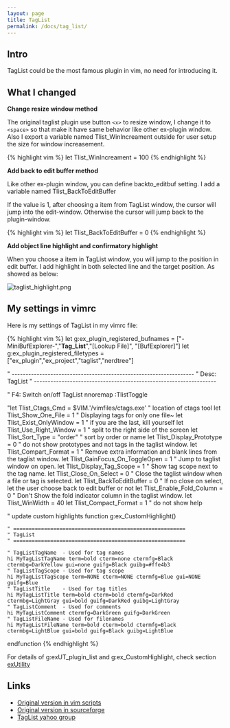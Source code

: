 ```yaml
---
layout: page
title: TagList
permalink: /docs/tag_list/
---
```


## Intro

TagList could be the most famous plugin in vim, no need for introducing it.

## What I changed

**Change resize window method**

The original taglist plugin use button `<x>` to resize window, I change it to `<space>` so that make it have same behavior like other ex-plugin window. Also I export a variable named Tlist_WinIncreament outside for user setup the size for window increasement.
    
{% highlight vim %}
let Tlist_WinIncreament = 100
{% endhighlight %}

**Add back to edit buffer method**

Like other ex-plugin window, you can define backto_editbuf setting. I add a variable named Tlist_BackToEditBuffer

If the value is 1, after choosing a item from TagList window, the cursor will jump into the edit-window. Otherwise the cursor will jump back to the plugin-window. 

{% highlight vim %}
let Tlist_BackToEditBuffer = 0
{% endhighlight %}

**Add object line highlight and confirmatory highlight**

When you choose a item in TagList window, you will jump to the position in edit buffer.  I add highlight in both selected line and the target position. As showed as below:

![taglist_highlight.png](../images/taglist_highlight.png)

## My settings in vimrc

Here is my settings of TagList in my vimrc file:

{% highlight vim %}
let g:ex_plugin_registered_bufnames = ["-MiniBufExplorer-","__Tag_List__","\[Lookup File\]", "\[BufExplorer\]"] 
let g:ex_plugin_registered_filetypes = ["ex_plugin","ex_project","taglist","nerdtree"] 

" ------------------------------------------------------------------ 
" Desc: TagList
" ------------------------------------------------------------------ 

" F4:  Switch on/off TagList
nnoremap <unique> <silent> <F4> :TlistToggle<CR>

"let Tlist_Ctags_Cmd = $VIM.'/vimfiles/ctags.exe' " location of ctags tool 
let Tlist_Show_One_File = 1 " Displaying tags for only one file~
let Tlist_Exist_OnlyWindow = 1 " if you are the last, kill yourself 
let Tlist_Use_Right_Window = 1 " split to the right side of the screen 
let Tlist_Sort_Type = "order" " sort by order or name
let Tlist_Display_Prototype = 0 " do not show prototypes and not tags in the taglist window.
let Tlist_Compart_Format = 1 " Remove extra information and blank lines from the taglist window.
let Tlist_GainFocus_On_ToggleOpen = 1 " Jump to taglist window on open.
let Tlist_Display_Tag_Scope = 1 " Show tag scope next to the tag name.
let Tlist_Close_On_Select = 0 " Close the taglist window when a file or tag is selected.
let Tlist_BackToEditBuffer = 0 " If no close on select, let the user choose back to edit buffer or not
let Tlist_Enable_Fold_Column = 0 " Don't Show the fold indicator column in the taglist window.
let Tlist_WinWidth = 40
let Tlist_Compact_Format = 1 " do not show help

" update custom highlights
function g:ex_CustomHighlight()

    " ======================================================== 
    " TagList
    " ======================================================== 

    " TagListTagName  - Used for tag names
    hi MyTagListTagName term=bold cterm=none ctermfg=Black ctermbg=DarkYellow gui=none guifg=Black guibg=#ffe4b3
    " TagListTagScope - Used for tag scope
    hi MyTagListTagScope term=NONE cterm=NONE ctermfg=Blue gui=NONE guifg=Blue 
    " TagListTitle    - Used for tag titles
    hi MyTagListTitle term=bold cterm=bold ctermfg=DarkRed ctermbg=LightGray gui=bold guifg=DarkRed guibg=LightGray 
    " TagListComment  - Used for comments
    hi MyTagListComment ctermfg=DarkGreen guifg=DarkGreen 
    " TagListFileName - Used for filenames
    hi MyTagListFileName term=bold cterm=bold ctermfg=Black ctermbg=LightBlue gui=bold guifg=Black guibg=LightBlue

endfunction
{% endhighlight %}

For details of g:exUT_plugin_list and g:ex_CustomHighlight, check section [exUtility](../ex_utility)

## Links

* [Original version in vim scripts](http://www.vim.org/scripts/script.php?script_id=273)
* [Original version in sourceforge](http://vim-taglist.sourceforge.net)
* [TagList yahoo group](http://tech.groups.yahoo.com/group/taglist)

